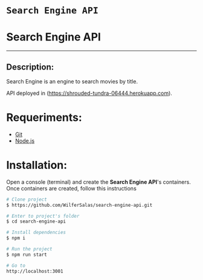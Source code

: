 # `Search Engine API`
# Search Engine API

---

## Description:

Search Engine is an engine to search movies by title.

API deployed in (https://shrouded-tundra-06444.herokuapp.com).

# Requeriments:

- [Git](https://git-scm.com/)
- [Node.js](https://nodejs.org/en/)


# Installation:

Open a console (terminal) and create the **Search Engine API**'s containers. Once containers are created, follow this instructions

```bash
# Clone project
$ https://github.com/WilferSalas/search-engine-api.git

# Enter to project's folder
$ cd search-engine-api

# Install dependencies
$ npm i

# Run the project
$ npm run start

# Go to 
http://localhost:3001
```
